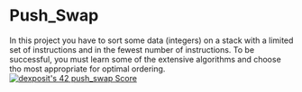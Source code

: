 # Push_Swap
In this project you have to sort some data (integers) on a stack with a limited set of instructions and in the fewest number of instructions. To be successful, you must learn some of the extensive algorithms and choose tho most appropriate for optimal ordering.
[![dexposit's 42 push_swap Score](https://badge42.vercel.app/api/v2/cl2hrwxk3011709jppzcysckf/project/2527793)](https://github.com/JaeSeoKim/badge42)

